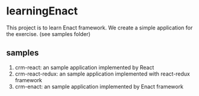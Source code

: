 # learningEnact
This project is to learn Enact framework. We create a simple application
for the exercise. (see samples folder)

## samples
1. crm-react: an sample application implemented by React
2. crm-react-redux: an sample application implemented with react-redux framework
3. crm-enact: an sample application implemented by Enact framework
